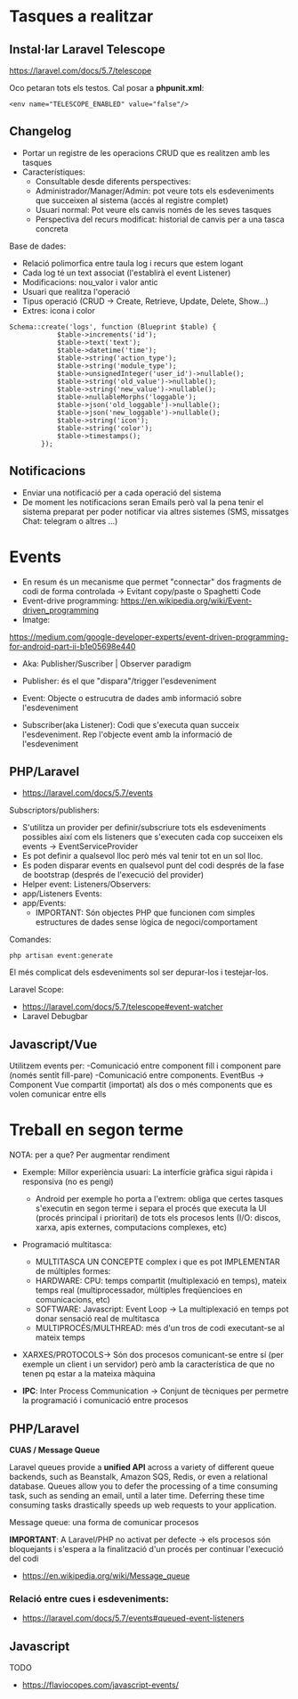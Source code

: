 # Tasques a realitzar

## Instal·lar Laravel Telescope
 
 https://laravel.com/docs/5.7/telescope

Oco petaran tots els testos. Cal posar a **phpunit.xml**:

```
<env name="TELESCOPE_ENABLED" value="false"/>
```


## Changelog

- Portar un registre de les operacions CRUD que es realitzen amb les tasques
- Característiques:
  - Consultable desde diferents perspectives:
  - Administrador/Manager/Admin: pot veure tots els esdeveniments que succeixen al sistema (accés al registre complet)
  - Usuari normal: Pot veure els canvis només de les seves tasques
  - Perspectiva del recurs modificat: historial de canvis per a una tasca concreta 
  
Base de dades:
- Relació polimorfica entre taula log i recurs que estem logant
- Cada log té un text associat (l'establirà el event Listener)
- Modificacions: nou_valor i valor antic
- Usuari que realitza l'operació
- Tipus operació (CRUD -> Create, Retrieve, Update, Delete, Show...)
- Extres: icona i color

```
Schema::create('logs', function (Blueprint $table) {
            $table->increments('id');
            $table->text('text');
            $table->datetime('time');
            $table->string('action_type');
            $table->string('module_type');
            $table->unsignedInteger('user_id')->nullable();
            $table->string('old_value')->nullable();
            $table->string('new_value')->nullable();
            $table->nullableMorphs('loggable');
            $table->json('old_loggable')->nullable();
            $table->json('new_loggable')->nullable();
            $table->string('icon');
            $table->string('color');
            $table->timestamps();
        });  
```

## Notificacions
- Enviar una notificació per a cada operació del sistema
- De moment les notificacions seran Emails però val la pena tenir el sistema preparat per poder notificar via altres sistemes (SMS, missatges Chat: telegram o altres ...)


# Events

- En resum és un mecanisme que permet "connectar" dos fragments de codi de forma controlada -> Evitant copy/paste o Spaghetti Code 
- Event-drive programming: https://en.wikipedia.org/wiki/Event-driven_programming
- Imatge:

https://medium.com/google-developer-experts/event-driven-programming-for-android-part-ii-b1e05698e440

- Aka: Publisher/Suscriber | Observer paradigm

- Publisher: és el que "dispara"/trigger l'esdeveniment
- Event: Objecte o estrucutra de dades amb informació sobre l'esdeveniment
- Subscriber(aka Listener): Codi que s'executa quan succeix l'esdeveniment. Rep l'objecte event amb la informació 
de l'esdeveniment

## PHP/Laravel

- https://laravel.com/docs/5.7/events

Subscriptors/publishers:
- S'utilitza un provider per definir/subscriure tots els esdeveniments possibles així com els listeners que s'executen
cada cop succeixen els events -> EventServiceProvider
 - Es pot definir a qualsevol lloc però més val tenir tot en un sol lloc.
- Es poden disparar events en qualsevol punt del codi després de la fase de bootstrap (després de l'execució del provider)
- Helper event: 
Listeners/Observers:
- app/Listeners
Events:
- app/Events:
  - IMPORTANT: Són objectes PHP que funcionen com simples estructures de dades sense lògica de negoci/comportament
  
Comandes:

```
php artisan event:generate
```  
  
El més complicat dels esdeveniments sol ser depurar-los i testejar-los.

Laravel Scope:
- https://laravel.com/docs/5.7/telescope#event-watcher
- Laravel Debugbar

## Javascript/Vue

Utilitzem events per:
-Comunicació entre component fill i component pare (només sentit fill-pare)
-Comunicació entre components. EventBus -> Component Vue compartit (importat) als dos o més components que es volen 
comunicar entre ells

# Treball en segon terme

NOTA: per a que? Per augmentar rendiment
- Exemple: Millor experiència usuari: La interfície gràfica sigui ràpida i responsiva (no es pengi)
  - Android per exemple ho porta a l'extrem: obliga que certes tasques s'executin en segon terme i separa el procés que executa la UI (procés
  principal i prioritari) de tots els procesos lents (I/O: discos, xarxa, apis externes, computacions complexes, etc) 

- Programació multitasca: 
  - MULTITASCA UN CONCEPTE complex i que es pot IMPLEMENTAR de múltiples formes:
  - HARDWARE: CPU: temps compartit (multiplexació en temps), mateix temps real (multiprocessador, múltiples freqüencioes en comunicacions, etc)    
  - SOFTWARE: Javascript: Event Loop -> La multiplexació en temps pot donar sensació real de multitasca
  - MULTIPROCÉS/MULTHREAD: més d'un tros de codi executant-se al mateix temps
- XARXES/PROTOCOLS-> Són dos procesos comunicant-se entre sí (per exemple un client i un servidor) però amb la característica de que no tenen pq estar a la mateixa màquina  
- **IPC**: Inter Process Communication -> Conjunt de tècniques per permetre la programació i comunicació entre procesos 


## PHP/Laravel

**CUAS / Message Queue**

Laravel queues provide a **unified API** across a variety of different queue backends, such as Beanstalk, Amazon SQS, Redis, or even a relational database. Queues allow you to defer the processing of a time consuming task, such as sending an email, until a later time. Deferring these time consuming tasks drastically speeds up web requests to your application.

Message queue: una forma de comunicar procesos

**IMPORTANT**: A Laravel/PHP no activat per defecte -> els procesos són bloquejants i s'espera a la finalització d'un procés per continuar l'execució del codi

- https://en.wikipedia.org/wiki/Message_queue
### Relació entre cues i esdeveniments:
- https://laravel.com/docs/5.7/events#queued-event-listeners

## Javascript

TODO
- https://flaviocopes.com/javascript-events/ 
